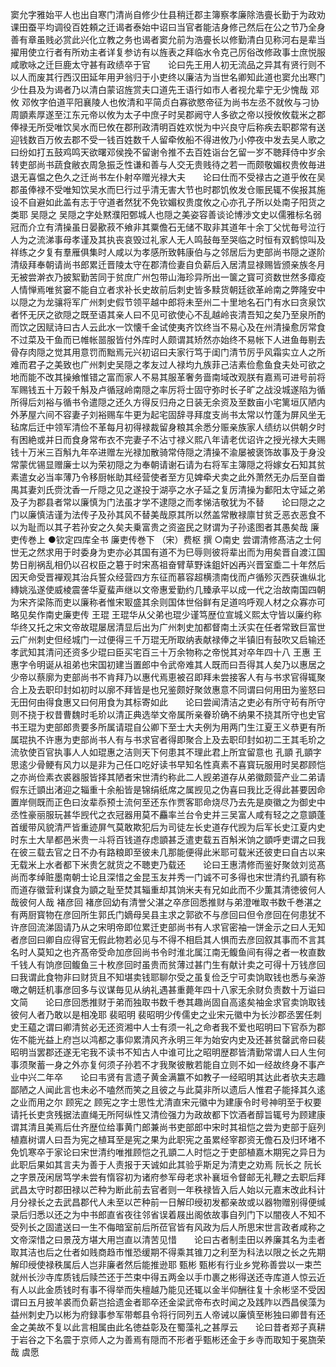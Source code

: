 <!-- { "loadSidebar": true } -->
窦允字雅始平人也出自寒门清尚自修少仕县稍迁郡主簿察孝廉除浩亹长勤于为政劝课田蚕平均调役百姓頼之迁谒者泰始中诏曰当官者能洁身修己然后在公之节乃全身善有章虽贱必赏此兴化立教之务也谒者窦允前为浩亹长以修勤清白见称河右是辈当擢用使立行者有所劝主者详复参访有以旌表之拜临水令克己厉俗改修政事士庶悦服咸歌咏之迁巨鹿太守甚有政绩卒于官　　论曰先王用人初无流品之异其有贤行则不以人而废其行西汉田延年用尹翁归于小吏终以廉洁为当世名卿知此道也窦允出寒门少仕县及为谒者乃以清白蒙诏旌赏夫口道先王语行如市人者视允辈宁无少愧哉
邓攸
邓攸字伯道平阳襄陵人也攸清和平简贞白寡欲愍帝征为尚书左丞不就攸与刁协周顗素厚遂至江东元帝以攸为太子中庶子时吴郡阙守人多欲之帝以授攸攸载米之郡俸禄无所受唯饮吴水而巳攸在郡刑政清明百姓欢悦为中兴良守后称疾去职郡常有送迎钱数百万攸去郡不受一钱百姓数千人留牵攸船不得进攸乃小停夜中发去吴人歌之曰纷如打五鼓鸡鸣天欲曙邓侯挽不留谢令推不去百姓诣台乞留一岁不聴拜侍中岁余转吏部尚书蔬食敝衣周急振乏性谦和善与人交无贵贱待之若一而颇敬媚权贵攸毎进退无喜愠之色久之迁尚书左仆射卒赠光禄大夫　　论曰仕而不受禄古之道乎攸在吴郡虽俸禄不受唯知饮吴水而巳行过乎清无害大节也时郡饥攸发仓赈民辄不俟报其施设不自避如此盖有志于守道者然犹不免钦媚权贵度攸之心亦孔子所以处南子阳货之类耶
吴隠之
吴隠之字处黙濮阳鄄城人也隠之美姿容善谈论博渉文史以儒雅标名弱冠而介立有清操虽日晏歠菽不飨非其粟儋石无储不取非其道年十余丁父忧毎号泣行人为之流涕事母孝谨及其执丧哀毁过礼家人无人鸣鼔毎至哭临之时恒有双鹤惊叫及祥练之夕复有羣雁俱集时人咸以为孝感所致韩康伯与之邻居后为吏部尚书隠之遂阶清级拜奉朝请尚书郎累迁晋陵太守在郡清俭妻自负薪后入居清显禄赐皆颁亲族冬月无被尝澣衣乃披絮勤苦同于贫庶广州包带山海珍异所出一箧之寳可资数世然多瘴疫人情惮焉唯贫窭不能自立者求补长史故前后刺史皆多黩货朝廷欲革岭南之弊隆安中以隠之为龙骧将军广州刺史假节领平越中郎将未至州二十里地名石门有水曰贪泉饮者怀无厌之欲隠之既至语其亲人曰不见可欲使心不乱越岭丧清吾知之矣乃至泉所酌而饮之因赋诗曰古人云此水一饮懐千金试使夷齐饮终当不易心及在州清操愈厉常食不过菜及干鱼而已帷帐噐服皆付外库时人颇谓其矫然亦始终不易帐下人进鱼毎剔去骨存肉隠之觉其用意罚而黜焉元兴初诏曰夫家行笃于闺门清节厉乎风霜实立人之所难而君子之美致也广州刺史吴隠之孝友过人禄均九族菲己洁素俭愈鱼食夫处可欲之地而能不改其操飨惟错之富而家人不易其服革奢务啬南域改观朕有嘉焉可进号前将军赐钱五十万榖千斛及卢循冦岭南隠之率厉将士固守弥时长子旷之战没城遂陷为循所得后刘裕与循书令遣隠之还久方得反归舟之日装无余资及至数亩小宅篱垣仄陋内外茅屋六间不容妻子刘裕赐车牛更为起宅固辞寻拜度支尚书太常以竹蓬为屏风坐无毡席后迁中领军清俭不革每月初得禄裁留身粮其余悉分赈亲族家人绩纺以供朝夕时有困絶或并日而食身常布衣不完妻子不沾寸禄义熙八年请老优诏许之授光禄大夫赐钱十万米三百斛九年卒进赠左光禄加散骑常侍隠之清操不渝屡被褒饰故事及于身没常蒙优锡显赠廉士以为荣初隠之为奉朝请谢石请为右将军主簿隠之将嫁女石知其贫素遣女必当率薄乃令移厨帐助其经营使者至方见婢牵犬卖之此外萧然无办后至自畨禺其妻刘氏赍沈香一斤隠之见之遂投于湖亭之水子延之复厉清操为鄱阳太守延之弟及子为郡县者常以廉慎为门法虽才学不逮隠之而孝悌洁敬犹为不替　　论曰隠之之门以廉慎洁谨为法传子及孙其风不替美哉原其所以然盖常散禄廪甘贫乏恶衣恶食不以为耻而以其子若孙安之久矣夫乗富贵之资盗民之财谓为子孙逺图者其愚矣哉
廉吏传巻上
●钦定四库全书
廉吏传巻下
（宋）费枢 撰
○南史
尝谓清修髙洁之士何世无之然求用于时委身为吏亦必其国有道不为巳辱则彼将辈出而为用矣晋自渡江国势日削祸乱相仍以召权臣之簒于时宋髙祖奋臂草野诛鉏奸凶再兴晋室埀二十年然后因天命受晋襌观其治兵誓众经营四方东征而慕容超横溃南伐而卢循殄灭西获谯纵北縳姚泓遂使威棱震詟华夏蜚声继以文帝惠爱勤约几臻承平以成一代之治故南国四朝为宋齐梁陈而吏以廉称者惟宋冣盛其余则国体世俗鲜有足道呜呼观人材之众寡亦可略见矣作南史廉吏传
王琨
王琨华从父弟也琨少谨笃歴位宣城义熙太守皆以廉约称华终又托之宋文帝故琨屡居清显后出为广州刺史加都督南土沃实在任者常致巨富世云广州刺史但经城门一过便得三千万琨无所取纳表献禄俸之半镇旧有鼔吹又启输还孝武知其清问还资多少琨曰臣买宅百三十万余物称之帝悦其对卒年四十八
王惠
王惠字令明诞从祖弟也宋国初建当置郎中令武帝难其人既而曰吾得其人矣乃以惠居之少帝以蔡廓为吏部尚书不肯拜乃以惠代焉恵被召即拜未尝接客人有与书求官得辄聚合上及去职印封如初时以廓不拜皆是也兄鉴颇好聚敛惠意不同谓曰何用田为鉴怒曰无田何由得食惠又曰何用食为其标寄如此　　论曰尝闻清洁之吏必有所守茍有所守则不挠于权昔曹魏时毛玠以清正典选举文帝属所亲眷玠确不纳果不挠其所守也史官书王琨为吏部郎贵要多所属请琨自公卿下至士大夫例为用两门生江夏王义恭更有所属琨执不许惠为吏部尚书人有与书求官者得即聚合上及去职印封如初二王其毛玠之流欤使百官执事人人如琨惠之洁则天下何患其不理此君上所宜留意也
孔顗
孔顗字思逺少骨鲠有风力以是非为己任口吃好读书早知名性真素不喜寳玩服用时吴郡顾恺之亦尚俭素衣裘器服皆择其陋者宋世清约称此二人觊弟道存从弟徽颇营产业二弟请假东迁顗出渚迎之辎重十余船皆是锦绢纸席之属觊见之伪喜曰我比乏得此甚要因命置岸侧既而正色曰汝辈忝预士流何至还东作贾客耶命烧尽乃去先是庾徽之为御史中丞性豪丽服玩甚华觊代之衣冠器用莫不麤率兰台令史并三吴富人咸有轻之之意顗蓬首缓带风貌清严皆重迹屏气莫敢欺犯后为司徒左长史道存代觊为后军长史江夏内史时东土大旱都邑米贵一斗将百钱道存虑顗甚乏遣吏载五百斛米饷之顗呼吏谓之曰我在彼三载去官之日不办有路粮即至彼未几那能便得此米耶可载米还彼吏曰自古以来无载米上水者都下米贵乞就货之不聴吏乃载还　　论曰王惠清修而鉴好聚敛刘览髙尚而孝绰赃墨南朝士论且深惜之金昆玉友并秀一门诚不可多得也宋世清约孔顗有称而道存徽营利谋食为顗之耻至焚其辎重却其饷米夫有兄如此而不少薫其清徳彼何人哉彼何人哉
褚彦回
褚彦回幼有清誉父湛之卒彦回悉推财与弟澄唯取书数千巻湛之有两厨寳物在彦回所生郭氏门嫡母吴县主求之郭欲不与彦回曰但令彦回在何患犹不许彦回流涕固请乃从之宋明帝即位累迁吏部尚书有人求官密袖一饼金示之曰人无知者彦回曰卿自应得官无假此物若必见与不得不相启其人惧而去彦回叙其事而不言其名时人莫知之也齐髙帝受命加彦回尚书令时淮北属江南无鳆鱼间有得之者一枚直数千钱人有饷彦回鳆鱼三十枚彦回时虽贵而贫薄过甚门生有献计卖之可得十万钱彦回曰我谓此食物非曰财货且不知堪卖钱耶聊尔受之虽复俭乏宁可卖饷取钱也悉与亲游噉之朝廷机事彦回多与议谋毎见从纳礼遇甚重薨年四十八家无余财负责数十万谥曰文简　　论曰彦回悉推财于弟而独取书数千巻其趣尚固自高逺矣袖金求官卖饷取钱彼何人者乃敢以是相凂耶
裴昭明
裴昭明少传儒史之业宋元徽中为长沙郡丞罢任刺史王藴之谓曰卿清贫必无还资湘中人士有须一礼之命者我不爱也昭明曰下官忝为郡佐不能光益上府岂以鸿都之事仰累清风齐永明三年为始安内史及还甚贫罄武帝曰裴昭明当罢郡还遂无宅我不读书不知古人中谁可比之昭明歴郡皆清勤常谓人曰人生何事须聚蓄一身之外亦复何须子孙若不才我聚彼散若能自立则不如一经故终身不事产业中兴二年卒　　论曰韦贤有言遗子黄金满籝不如教子一经昭明其达此者欤夫志趣鄙陋之人闻此言也未必不嗑然而笑之且彼之与此莫非所以遗后人惟君子能择其久逺之业而用之尔
顾宪之
顾宪之字士思性尤清直宋元徽中为建康令时号神明至于权要请托长吏贪残据法直绳无所阿纵性又清俭强力为政故都下饮酒者醇旨辄号为顾建康谓其清且美焉后仕齐歴位给事黄门郎兼尚书吏部郎中宋时其祖恺之尝为吏部于庭列植嘉树谓人曰吾为宪之植耳至是宪之果为此职宪之虽累经宰郡资无儋石及归环堵不免饥寒卒于家论曰宋世清约唯推顾恺之孔顗二人时恺之于吏部植嘉木期宪之异日为此职后果如其言夫为善于人责报于天诚如此其验乎斯足为清吏之劝焉
阮长之
阮长之字景茂闲居笃学未尝有惰容初为诸府参军母老求补襄垣令督邮无礼鞭之去职后拜武昌太守时郡田禄以芒种为断此前去官者则一年秩禄皆入后人始以元嘉末改此科计月分禄长之去武昌郡代人未至以芒种前一日解印绶初发都亲故或以器物赠别得便缄录后归悉以还之为中书郎直省夜往邻省误着屐出阁依故事自列门下以闇夜人不知不受列长之固遣送曰一生不侮暗室前后所莅官皆有风政为后人所思宋世言政者咸称之文帝深惜之曰景茂方堪大用岂直以清苦见惜　　论曰古者制圭田以养廉其名为圭者取其洁也后之仕者如贱商趋市惟恐缓期不得乘其锥刀之利至为科法以限之长之先期解印绶使禄秩属后人岂非廉者然后能推逊耶
甄彬
甄彬有行业乡党称善尝以一束苎就州长沙寺库质钱后赎苎还于苎束中得五两金以手巾裹之彬得送还寺库道人惊云近有人以此金质钱时有事不得举而失檀越乃能见还辄以金半仰酬往复十余彬坚不受因谓曰五月披羊裘而负薪岂拾遗金者耶卒还金梁武帝布衣时闻之及践阼以西昌侯藻为益州刺史乃以彬为府録事参军带郫县令将行同列五人帝诫以廉慎至彬独曰卿昔有还金之美故不复以此言相属由此名徳益彰及在蜀藻礼之甚厚云　　论曰昔者郑子真耕于岩谷之下名震于京师人之为善焉有隠而不形者乎甄彬还金于乡寺而取知于冕旒荣哉
虞愿

